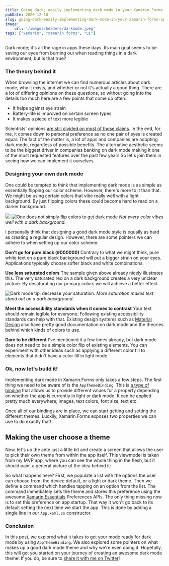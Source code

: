 ```yaml
---
title: Going dark; easily implementing dark mode in your Xamarin.Forms app
pubDate: 2020-12-18
slug: going-dark-easily-implementing-dark-mode-in-your-xamarin-forms-app
image: 
    url: '/images/headers/darkmode.jpeg'
tags: ["xamarin", "xamarin.forms", "ui"]
---
```

Dark mode; it's all the rage in apps these days. Its main goal seems to be saving our eyes from burning out when reading things in a dark environment, but is that true?

### The theory behind it
When browsing the internet we can find numerous articles about dark mode, why it exists, and whether or not it's actually a good thing. There are a lot of differing opinions on these questions, so without going into the details too much here are a few points that come up often:

*   It helps against eye strain
*   Battery-life is improved on certain screen types
*   It makes a piece of text more legible

Scientists' opinions [are still divided on most of those claims](https://www.wired.co.uk/article/dark-mode-chrome-android-ios-science). In the end, for me, it comes down to personal preference as no one pair of eyes is created equal. The fact of the matter is, a lot of apps and companies are adopting dark mode, regardless of possible benefits. The alternative aesthetic seems to be the biggest driver in companies banking on dark mode making it one of the most requested features over the past few years So let's join them in seeing how we can implement it ourselves.

### Designing your own dark mode
One could be tempted to think that implementing dark mode is as simple as essentially flipping our color scheme. However, there's more to it than that. We might be using certain colors that vibe really well with a light background. By just flipping colors these could become hard to read on a darker background.

![](images/posts/image-62.png)
![One does not simply flip colors to get dark mode](images/posts/image-61.png)
*Not every color vibes well with a dark background.*

I personally think that designing a good dark mode style is equally as hard as creating a regular design. However, there are some pointers we can adhere to when setting up our color scheme.

**Don't go for pure black (#000000)**
Contrary to what we might think, pure white text on a pure black background will put a bigger strain on your eyes. Applications typically choose softer black and white combinations.

**Use less saturated colors**
The sample given above already nicely illustrates this. The very saturated red on a dark background creates a very unclear picture. By desaturating our primary colors we will achieve a better effect.

![Dark mode tip: decrease your saturation.](images/posts/image-63.png)
*More saturation makes text stand out on a dark background.*

**Meet the accessibility standards when it comes to contrast**
Your text should remain legible for everyone. Following existing accessibility standards can help with that. Existing design systems such as [Material Design](https://material.io/design/color/dark-theme.html) also have pretty good documentation on dark mode and the theories behind which kinds of colors to use.

**Dare to be different**
I've mentioned it a few times already, but dark mode does not need to be a simple color flip of existing elements. You can experiment with other ideas such as applying a different color fill to elements that didn't have a color fill in light mode.

### Ok, now let's build it!
Implementing dark mode in Xamarin.Forms only takes a few steps. The first thing we need to be aware of is the `AppThemeBinding`. This is [a type of binding](https://docs.microsoft.com/en-us/xamarin/xamarin-forms/user-interface/theming/system-theme-changes) that allows us to provide different values for a property depending on whether the app is currently in light or dark mode. It can be applied pretty much everywhere; images, text colors, font size, text etc.

<script src="https://gist.github.com/sthewissen/1f00e0a660d84f259abb8278396af11d.js"></script>

Once all of our bindings are in place, we can start getting and setting the different themes. Luckily, Xamarin.Forms exposes two properties we can use to do exactly that!

<script src="https://gist.github.com/sthewissen/1a108007d998123bd047719cc2fedd72.js"></script>

## Making the user choose a theme
Now, let's up the ante just a little bit and create a screen that allows the user to pick their own theme from within the app itself. This viewmodel is taken from my MVP app, where you can see the whole thing in the flesh, but it should paint a general picture of the idea behind it:

<script src="https://gist.github.com/sthewissen/ac1c78a9b3f87d140817e89efee3a830.js"></script>

So what happens here? First, we populate a list with the options the user can choose from: the device default, or a light or dark theme. Then we define a command which handles tapping on an option from the list. The command immediately sets the theme and stores this preference using the awesome [Xamarin.Essentials](https://docs.microsoft.com/en-us/xamarin/essentials/) Preferences APIs. The only thing missing now is to set this preference on app startup. That way it won't go back to its default setting the next time we start the app. This is done by adding a single line in our `App.xaml.cs` constructor.

<script src="https://gist.github.com/sthewissen/23da146e117d08fd67c6c6ca27dce448.js"></script>

### Conclusion
In this post, we explored what it takes to get your mode ready for dark mode by using `AppThemeBinding`. We also explored some pointers on what makes up a good dark mode theme and why we're even doing it. Hopefully, this will get you started on your journey of creating an awesome dark mode theme! If you do, be sure to [share it with me on Twitter](https://www.twitter.com/devnl)!